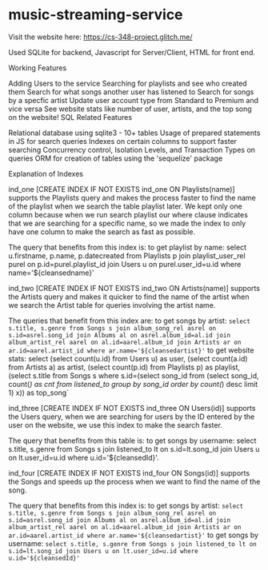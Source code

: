 # music-streaming-service

Visit the website here: https://cs-348-project.glitch.me/

Used SQLite for backend, Javascript for Server/Client, HTML for front end. 

Working Features

Adding Users to the service
Searching for playlists and see who created them
Search for what songs another user has listened to
Search for songs by a specfic artist
Update user account type from Standard to Premium and vice versa
See website stats like number of user, artists, and the top song on the website!
SQL Related Features

Relational database using sqlite3 - 10+ tables
Usage of prepared statements in JS for search queries
Indexes on certain columns to support faster searching
Concurrency control, Isolation Levels, and Transaction Types on queries
ORM for creation of tables using the 'sequelize' package

Explanation of Indexes

ind_one [CREATE INDEX IF NOT EXISTS ind_one ON Playlists(name)] supports the Playlists query and makes the process faster to find the name of the playlist when we search the table playlist later. We kept only one column because when we run search playlist our where clause indicates that we are searching for a specific name, so we made the index to only have one column to make the search as fast as possible.

The query that benefits from this index is:
to get playlist by name: select u.firstname, p.name, p.datecreated from Playlists p join playlist_user_rel purel on p.id=purel.playlist_id join Users u on purel.user_id=u.id where name='${cleansedname}'

ind_two [CREATE INDEX IF NOT EXISTS ind_two ON Artists(name)] supports the Artists query and makes it quicker to find the name of the artist when we search the Artist table for queries involving the artist name.

The queries that benefit from this index are:
to get songs by artist: `select s.title, s.genre from Songs s join album_song_rel asrel on s.id=asrel.song_id join Albums al on asrel.album_id=al.id join album_artist_rel aarel on al.id=aarel.album_id join Artists ar on ar.id=aarel.artist_id where ar.name='${cleansedartist}'`
to get website stats: select (select count(u.id) from Users u) as user, (select count(a.id) from Artists a) as artist, (select count(p.id) from Playlists p) as playlist, (select s.title from Songs s where s.id=(select song_id from (select song_id, count(*) as cnt from listened_to group by song_id order by count(*) desc limit 1) x)) as top_song`

ind_three [CREATE INDEX IF NOT EXISTS ind_three ON Users(id)] supports the Users query, when we are searching for users by the ID entered by the user on the website, we use this index to make the search faster.

The query that benefits from this table is:
to get songs by username: select s.title, s.genre from Songs s join listened_to lt on s.id=lt.song_id join Users u on lt.user_id=u.id where u.id='${cleansedId}'. 

ind_four [CREATE INDEX IF NOT EXISTS ind_four ON Songs(id)] supports the Songs and speeds up the process when we want to find the name of the song.

The query that benefits from this index is:
to get songs by artist: `select s.title, s.genre from Songs s join album_song_rel asrel on s.id=asrel.song_id join Albums al on asrel.album_id=al.id join album_artist_rel aarel on al.id=aarel.album_id join Artists ar on ar.id=aarel.artist_id where ar.name='${cleansedartist}'`
to get songs by username: `select s.title, s.genre from Songs s join listened_to lt on s.id=lt.song_id join Users u on lt.user_id=u.id where u.id='${cleansedId}'`

